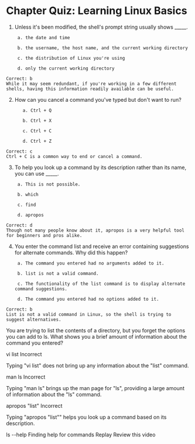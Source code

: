 # Chapter Quiz: Learning Linux Basics

1. Unless it's been modified, the shell's prompt string usually shows _____.

        a. the date and time

        b. the username, the host name, and the current working directory

        c. the distribution of Linux you're using

        d. only the current working directory

```
Correct: b
While it may seem redundant, if you're working in a few different shells, having this information readily available can be useful.
```

2. How can you cancel a command you've typed but don't want to run?

          a. Ctrl + Q

          b. Ctrl + X

          c. Ctrl + C

          d. Ctrl + Z
          
```
Correct: c
Ctrl + C is a common way to end or cancel a command.
```
3. To help you look up a command by its description rather than its name, you can use _____.

        a. This is not possible.

        b. which

        c. find

        d. apropos
 ```
Correct: d
Though not many people know about it, apropos is a very helpful tool for beginners and pros alike.
```
4. You enter the command list and receive an error containing suggestions for alternate commands. Why did this happen?


        a. The command you entered had no arguments added to it.

        b. list is not a valid command.

        c. The functionality of the list command is to display alternate command suggestions.

        d. The command you entered had no options added to it.
```
Correct: b
List is not a valid command in Linux, so the shell is trying to suggest alternatives.
```
You are trying to list the contents of a directory, but you forget the options you can add to ls. What shows you a brief amount of information about the command you entered?

vi list
Incorrect

Typing "vi list" does not bring up any information about the "list" command.

man ls
Incorrect

Typing "man ls" brings up the man page for "ls", providing a large amount of information about the "ls" command.

apropos "list"
Incorrect

Typing "apropos "list"" helps you look up a command based on its description.


ls --help
Finding help for commands
Replay
Review this video









